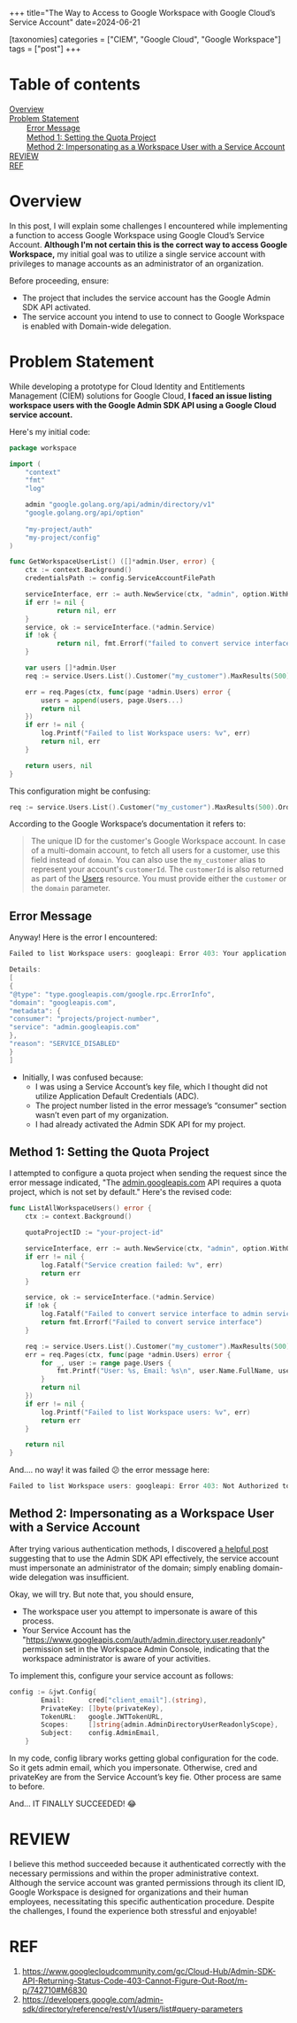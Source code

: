 +++
title="The Way to Access to Google Workspace with Google Cloud’s Service Account"
date=2024-06-21

[taxonomies]
categories = ["CIEM", "Google Cloud", "Google Workspace"]
tags = ["post"]
+++

# Table of contents
[Overview](#overview) <br/>
[Problem Statement](#problem-statement) <br/>
&nbsp;&nbsp;&nbsp;&nbsp;&nbsp;&nbsp;&nbsp;&nbsp;[Error Message](#error-message) <br/>
&nbsp;&nbsp;&nbsp;&nbsp;&nbsp;&nbsp;&nbsp;&nbsp;[Method 1: Setting the Quota Project](#method-1-setting-the-quota-project) <br/>
&nbsp;&nbsp;&nbsp;&nbsp;&nbsp;&nbsp;&nbsp;&nbsp;[Method 2: Impersonating as a Workspace User with a Service Account](#method-2-impersonating-as-a-workspace-user-with-a-service-account) <br/>
[REVIEW](#review) <br/>
[REF](#ref) <br/>

# Overview

In this post, I will explain some challenges I encountered while implementing a function to access Google Workspace using Google Cloud’s Service Account. **Although I'm not certain this is the correct way to access Google Workspace,** my initial goal was to utilize a single service account with privileges to manage accounts as an administrator of an organization.

Before proceeding, ensure:

- The project that includes the service account has the Google Admin SDK API activated.
- The service account you intend to use to connect to Google Workspace is enabled with Domain-wide delegation.

# Problem Statement

While developing a prototype for Cloud Identity and Entitlements Management (CIEM) solutions for Google Cloud, **I faced an issue listing workspace users with the Google Admin SDK API using a Google Cloud service account.**

Here's my initial code:

```go
package workspace

import (
	"context"
	"fmt"
	"log"

	admin "google.golang.org/api/admin/directory/v1"
	"google.golang.org/api/option"
	
	"my-project/auth"
	"my-project/config"
)

func GetWorkspaceUserList() ([]*admin.User, error) {
	ctx := context.Background()
	credentialsPath := config.ServiceAccountFilePath

	serviceInterface, err := auth.NewService(ctx, "admin", option.WithHTTPClient(config.Client(ctx)))
    if err != nil {
			return nil, err
    }
	service, ok := serviceInterface.(*admin.Service)
    if !ok {
			return nil, fmt.Errorf("failed to convert service interface")
    }

	var users []*admin.User
	req := service.Users.List().Customer("my_customer").MaxResults(500).OrderBy("email")

	err = req.Pages(ctx, func(page *admin.Users) error {
		users = append(users, page.Users...)
		return nil
	})
	if err != nil {
		log.Printf("Failed to list Workspace users: %v", err)
		return nil, err
	}

	return users, nil
}
```

This configuration might be confusing:

```go
req := service.Users.List().Customer("my_customer").MaxResults(500).OrderBy("email")
```

According to the Google Workspace’s documentation it refers to:

> The unique ID for the customer's Google Workspace account. In case of a multi-domain account, to fetch all users for a customer, use this field instead of `domain`. You can also use the `my_customer` alias to represent your account's `customerId`. The `customerId` is also returned as part of the [Users](https://developers.google.com/admin-sdk/directory/v1/reference/users) resource. You must provide either the `customer` or the `domain` parameter.
> 

## Error Message

Anyway! Here is the error I encountered:

```go
Failed to list Workspace users: googleapi: Error 403: Your application is authenticating by using local Application Default Credentials. The admin.googleapis.com API requires a quota project, which is not set by default. 

Details:
[
{
"@type": "type.googleapis.com/google.rpc.ErrorInfo",
"domain": "googleapis.com",
"metadata": {
"consumer": "projects/project-number",
"service": "admin.googleapis.com"
},
"reason": "SERVICE_DISABLED"
}
]
```

- Initially, I was confused because:
    - I was using a Service Account’s key file, which I thought did not utilize Application Default Credentials (ADC).
    - The project number listed in the error message’s “consumer” section wasn’t even part of my organization.
    - I had already activated the Admin SDK API for my project.

## Method 1: Setting the Quota Project

I attempted to configure a quota project when sending the request since the error message indicated, "The [admin.googleapis.com](http://admin.googleapis.com/) API requires a quota project, which is not set by default." Here's the revised code:

```go
func ListAllWorkspaceUsers() error {
    ctx := context.Background()

    quotaProjectID := "your-project-id"

    serviceInterface, err := auth.NewService(ctx, "admin", option.WithQuotaProject(quotaProjectID))
    if err != nil {
        log.Fatalf("Service creation failed: %v", err)
        return err
    }

    service, ok := serviceInterface.(*admin.Service)
    if !ok {
        log.Fatalf("Failed to convert service interface to admin service")
        return fmt.Errorf("Failed to convert service interface")
    }

    req := service.Users.List().Customer("my_customer").MaxResults(500).OrderBy("email")
    err = req.Pages(ctx, func(page *admin.Users) error {
        for _, user := range page.Users {
            fmt.Printf("User: %s, Email: %s\n", user.Name.FullName, user.PrimaryEmail)
        }
        return nil
    })
    if err != nil {
        log.Printf("Failed to list Workspace users: %v", err)
        return err
    }

    return nil
}
```

And…. no way! it was failed 😕 the error message here:

```go
Failed to list Workspace users: googleapi: Error 403: Not Authorized to access this resource/api, forbidden
```

## Method 2: Impersonating as a Workspace User with a Service Account

After trying various authentication methods, I discovered [a helpful post](https://www.googlecloudcommunity.com/gc/Cloud-Hub/Admin-SDK-API-Returning-Status-Code-403-Cannot-Figure-Out-Root/m-p/742710#M6830) suggesting that to use the Admin SDK API effectively, the service account must impersonate an administrator of the domain; simply enabling domain-wide delegation was insufficient.

Okay, we will try. But note that, you should ensure,

- The workspace user you attempt to impersonate is aware of this process.
- Your Service Account has the "https://www.googleapis.com/auth/admin.directory.user.readonly" permission set in the Workspace Admin Console, indicating that the workspace administrator is aware of your activities.

To implement this, configure your service account as follows:

```go
config := &jwt.Config{
        Email:      cred["client_email"].(string),
        PrivateKey: []byte(privateKey),
        TokenURL:   google.JWTTokenURL,
        Scopes:     []string{admin.AdminDirectoryUserReadonlyScope},
        Subject:    config.AdminEmail,
    }
```

In my code, config library works getting global configuration for the code. So it gets admin email, which you impersonate. Otherwise, cred and privateKey are from the Service Account’s key fie. Other process are same to before. 

And… IT FINALLY SUCCEEDED! 😂

# REVIEW

I believe this method succeeded because it authenticated correctly with the necessary permissions and within the proper administrative context. Although the service account was granted permissions through its client ID, Google Workspace is designed for organizations and their human employees, necessitating this specific authentication procedure. Despite the challenges, I found the experience both stressful and enjoyable!

# REF

1. https://www.googlecloudcommunity.com/gc/Cloud-Hub/Admin-SDK-API-Returning-Status-Code-403-Cannot-Figure-Out-Root/m-p/742710#M6830
2. https://developers.google.com/admin-sdk/directory/reference/rest/v1/users/list#query-parameters